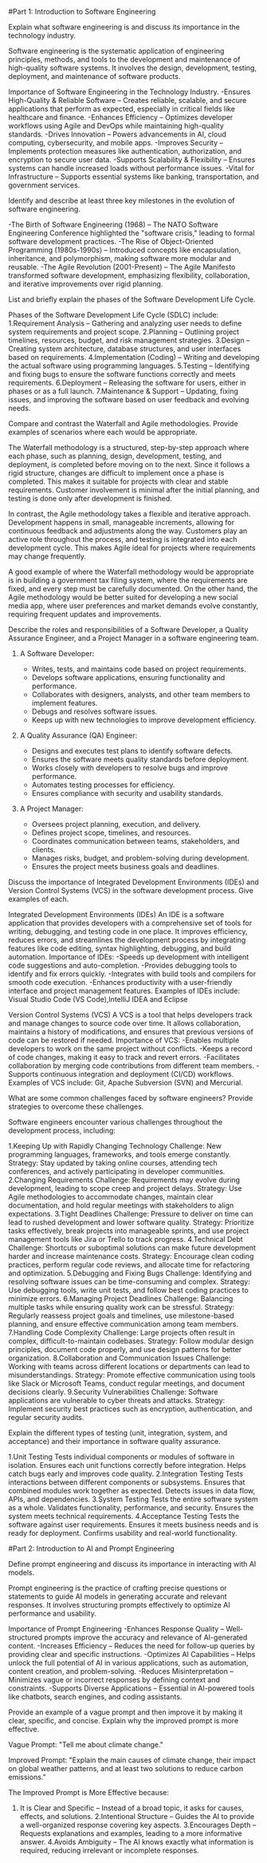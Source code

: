 
#Part 1: Introduction to Software Engineering

Explain what software engineering is and discuss its importance in the technology industry.

Software engineering is the systematic application of engineering principles, methods, and tools to the development and maintenance of high-quality software systems. It involves the design, development, testing, deployment, and maintenance of software products.

Importance of Software Engineering in the Technology Industry.
-Ensures High-Quality & Reliable Software – Creates reliable, scalable, and secure applications that perform as expected, especially in critical fields like healthcare and finance.
-Enhances Efficiency – Optimizes developer workflows using Agile and DevOps while maintaining high-quality standards.
-Drives Innovation – Powers advancements in AI, cloud computing, cybersecurity, and mobile apps.
-Improves Security – Implements protection measures like authentication, authorization, and encryption to secure user data.
-Supports Scalability & Flexibility – Ensures systems can handle increased loads without performance issues.
-Vital for Infrastructure – Supports essential systems like banking, transportation, and government services.


Identify and describe at least three key milestones in the evolution of software engineering.

-The Birth of Software Engineering (1968) – The NATO Software Engineering Conference highlighted the "software crisis," leading to formal software development practices.
-The Rise of Object-Oriented Programming (1980s-1990s) – Introduced concepts like encapsulation, inheritance, and polymorphism, making software more modular and reusable.
-The Agile Revolution (2001-Present) – The Agile Manifesto transformed software development, emphasizing flexibility, collaboration, and iterative improvements over rigid planning.

List and briefly explain the phases of the Software Development Life Cycle.

Phases of the Software Development Life Cycle (SDLC) include:
1.Requirement Analysis – Gathering and analyzing user needs to define system requirements and project scope.
2.Planning – Outlining project timelines, resources, budget, and risk management strategies.
3.Design – Creating system architecture, database structures, and user interfaces based on requirements.
4.Implementation (Coding) – Writing and developing the actual software using programming languages.
5.Testing – Identifying and fixing bugs to ensure the software functions correctly and meets requirements.
6.Deployment – Releasing the software for users, either in phases or as a full launch.
7.Maintenance & Support – Updating, fixing issues, and improving the software based on user feedback and evolving needs.


Compare and contrast the Waterfall and Agile methodologies. Provide examples of scenarios where each would be appropriate.

The Waterfall methodology is a structured, step-by-step approach where each phase, such as planning, design, development, testing, and deployment, is completed before moving on to the next. Since it follows a rigid structure, changes are difficult to implement once a phase is completed. This makes it suitable for projects with clear and stable requirements. Customer involvement is minimal after the initial planning, and testing is done only after development is finished.  

In contrast, the Agile methodology takes a flexible and iterative approach. Development happens in small, manageable increments, allowing for continuous feedback and adjustments along the way. Customers play an active role throughout the process, and testing is integrated into each development cycle. This makes Agile ideal for projects where requirements may change frequently.  

A good example of where the Waterfall methodology would be appropriate is in building a government tax filing system, where the requirements are fixed, and every step must be carefully documented. On the other hand, the Agile methodology would be better suited for developing a new social media app, where user preferences and market demands evolve constantly, requiring frequent updates and improvements.


Describe the roles and responsibilities of a Software Developer, a Quality Assurance Engineer, and a Project Manager in a software engineering team.

1. A Software Developer:
   - Writes, tests, and maintains code based on project requirements.  
   - Develops software applications, ensuring functionality and performance.  
   - Collaborates with designers, analysts, and other team members to implement features.  
   - Debugs and resolves software issues.  
   - Keeps up with new technologies to improve development efficiency.  

2. A Quality Assurance (QA) Engineer:
   - Designs and executes test plans to identify software defects.  
   - Ensures the software meets quality standards before deployment.  
   - Works closely with developers to resolve bugs and improve performance.  
   - Automates testing processes for efficiency.  
   - Ensures compliance with security and usability standards.  

3. A Project Manager:
   - Oversees project planning, execution, and delivery.  
   - Defines project scope, timelines, and resources.  
   - Coordinates communication between teams, stakeholders, and clients.  
   - Manages risks, budget, and problem-solving during development.  
   - Ensures the project meets business goals and deadlines.


Discuss the importance of Integrated Development Environments (IDEs) and Version Control Systems (VCS) in the software development process. Give examples of each.

Integrated Development Environments (IDEs)
An IDE is a software application that provides developers with a comprehensive set of tools for writing, debugging, and testing code in one place. It improves efficiency, reduces errors, and streamlines the development process by integrating features like code editing, syntax highlighting, debugging, and build automation.
Importance of IDEs:
-Speeds up development with intelligent code suggestions and auto-completion.
-Provides debugging tools to identify and fix errors quickly.
-Integrates with build tools and compilers for smooth code execution.
-Enhances productivity with a user-friendly interface and project management features.
Examples of IDEs include: Visual Studio Code (VS Code),IntelliJ IDEA and Eclipse 

Version Control Systems (VCS)
A VCS is a tool that helps developers track and manage changes to source code over time. It allows collaboration, maintains a history of modifications, and ensures that previous versions of code can be restored if needed.
Importance of VCS:
-Enables multiple developers to work on the same project without conflicts.
-Keeps a record of code changes, making it easy to track and revert errors.
-Facilitates collaboration by merging code contributions from different team members.
-Supports continuous integration and deployment (CI/CD) workflows.
Examples of VCS include: Git, Apache Subversion (SVN) and Mercurial.


What are some common challenges faced by software engineers? Provide strategies to overcome these challenges.

Software engineers encounter various challenges throughout the development process, including:

1.Keeping Up with Rapidly Changing Technology
Challenge: New programming languages, frameworks, and tools emerge constantly.
Strategy: Stay updated by taking online courses, attending tech conferences, and actively participating in developer communities.
2.Changing Requirements
Challenge: Requirements may evolve during development, leading to scope creep and project delays.
Strategy: Use Agile methodologies to accommodate changes, maintain clear documentation, and hold regular meetings with stakeholders to align expectations.
3.Tight Deadlines
Challenge: Pressure to deliver on time can lead to rushed development and lower software quality.
Strategy: Prioritize tasks effectively, break projects into manageable sprints, and use project management tools like Jira or Trello to track progress.
4.Technical Debt
Challenge: Shortcuts or suboptimal solutions can make future development harder and increase maintenance costs.
Strategy: Encourage clean coding practices, perform regular code reviews, and allocate time for refactoring and optimization.
5.Debugging and Fixing Bugs
Challenge: Identifying and resolving software issues can be time-consuming and complex.
Strategy: Use debugging tools, write unit tests, and follow best coding practices to minimize errors.
6.Managing Project Deadlines
Challenge: Balancing multiple tasks while ensuring quality work can be stressful.
Strategy: Regularly reassess project goals and timelines, use milestone-based planning, and ensure effective communication among team members.
7.Handling Code Complexity
Challenge: Large projects often result in complex, difficult-to-maintain codebases.
Strategy: Follow modular design principles, document code properly, and use design patterns for better organization.
8.Collaboration and Communication Issues
Challenge: Working with teams across different locations or departments can lead to misunderstandings.
Strategy: Promote effective communication using tools like Slack or Microsoft Teams, conduct regular meetings, and document decisions clearly.
9.Security Vulnerabilities
Challenge: Software applications are vulnerable to cyber threats and attacks.
Strategy: Implement security best practices such as encryption, authentication, and regular security audits.


Explain the different types of testing (unit, integration, system, and acceptance) and their importance in software quality assurance.

1.Unit Testing
Tests individual components or modules of software in isolation.
Ensures each unit functions correctly before integration.
Helps catch bugs early and improves code quality.
2.Integration Testing
Tests interactions between different components or subsystems.
Ensures that combined modules work together as expected.
Detects issues in data flow, APIs, and dependencies.
3.System Testing
Tests the entire software system as a whole.
Validates functionality, performance, and security.
Ensures the system meets technical requirements.
4.Acceptance Testing
Tests the software against user requirements.
Ensures it meets business needs and is ready for deployment.
Confirms usability and real-world functionality.


#Part 2: Introduction to AI and Prompt Engineering


Define prompt engineering and discuss its importance in interacting with AI models.

Prompt engineering is the practice of crafting precise questions or statements to guide AI models in generating accurate and relevant responses. It involves structuring prompts effectively to optimize AI performance and usability.

Importance of Prompt Engineering
-Enhances Response Quality – Well-structured prompts improve the accuracy and relevance of AI-generated content.
-Increases Efficiency – Reduces the need for follow-up queries by providing clear and specific instructions.
-Optimizes AI Capabilities – Helps unlock the full potential of AI in various applications, such as automation, content creation, and problem-solving.
-Reduces Misinterpretation – Minimizes vague or incorrect responses by defining context and constraints.
-Supports Diverse Applications – Essential in AI-powered tools like chatbots, search engines, and coding assistants.


Provide an example of a vague prompt and then improve it by making it clear, specific, and concise. Explain why the improved prompt is more effective.

Vague Prompt:
"Tell me about climate change."

Improved Prompt:
"Explain the main causes of climate change, their impact on global weather patterns, and at least two solutions to reduce carbon emissions."

The Improved Prompt is More Effective because:
1. It is Clear and Specific – Instead of a broad topic, it asks for causes, effects, and solutions.
2.Intentional Structure – Guides the AI to provide a well-organized response covering key aspects.
3.Encourages Depth – Requests explanations and examples, leading to a more informative answer.
4.Avoids Ambiguity – The AI knows exactly what information is required, reducing irrelevant or incomplete responses.
